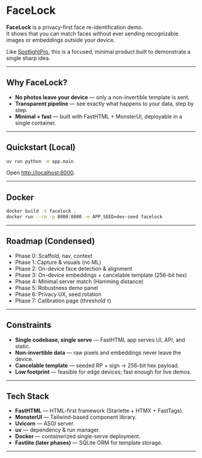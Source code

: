 # FaceLock

**FaceLock** is a privacy-first face re-identification demo.  
It shows that you can match faces without ever sending recognizable images or embeddings outside your device.  

Like [SpotlightPro](https://github.com/askmuhsin/SpotlightPro), this is a focused, minimal product built to demonstrate a single sharp idea.

---

## Why FaceLock?
- **No photos leave your device** — only a non-invertible template is sent.  
- **Transparent pipeline** — see exactly what happens to your data, step by step.  
- **Minimal + fast** — built with FastHTML + MonsterUI, deployable in a single container.  

---

## Quickstart (Local)

```bash
uv run python -m app.main
````

Open [http://localhost:8000](http://localhost:8000).

---

## Docker

```bash
docker build -t facelock .
docker run --rm -p 8000:8000 -e APP_SEED=dev-seed facelock
```

---

## Roadmap (Condensed)

* Phase 0: Scaffold, nav, context
* Phase 1: Capture & visuals (no ML)
* Phase 2: On-device face detection & alignment
* Phase 3: On-device embeddings + cancelable template (256-bit hex)
* Phase 4: Minimal server match (Hamming distance)
* Phase 5: Robustness demo panel
* Phase 6: Privacy UX, seed rotation
* Phase 7: Calibration page (threshold τ)

---

## Constraints

* **Single codebase, single serve** — FastHTML app serves UI, API, and static.
* **Non-invertible data** — raw pixels and embeddings never leave the device.
* **Cancelable template** — seeded RP + sign → 256-bit hex payload.
* **Low footprint** — feasible for edge devices; fast enough for live demos.

---

## Tech Stack

* **FastHTML** — HTML-first framework (Starlette + HTMX + FastTags).
* **MonsterUI** — Tailwind-based component library.
* **Uvicorn** — ASGI server.
* **uv** — dependency & run manager.
* **Docker** — containerized single-serve deployment.
* **Fastlite (later phases)** — SQLite ORM for template storage.

---
